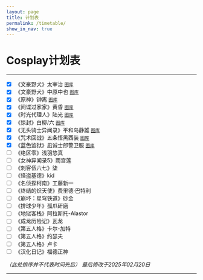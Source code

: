 ```yaml
---
layout: page
title: 计划表
permalink: /timetable/
show_in_nav: true
---
```


# Cosplay计划表

---

- [x] 《文豪野犬》太宰治 [`图库`](/gallery/cosplay/dazai_osamu/)
- [x] 《文豪野犬》中原中也 [`图库`](/gallery/cosplay/nakahara_chuuya/)
- [x] 《原神》钟离 [`图库`](/gallery/cosplay/zhongli/)
- [x] 《间谍过家家》黄昏 [`图库`](/gallery/cosplay/twilight/)
- [x] 《时光代理人》陆光 [`图库`](/gallery/cosplay/luguang/)
- [x] 《惊封》白柳/六 [`图库`](/gallery/cosplay/bailiu/)
- [x] 《无头骑士异闻录》平和岛静雄 [`图库`](/gallery/cosplay/heiwajima_shizuo/)
- [x] 《咒术回战》五条悟黑西装 [`图库`](/gallery/cosplay/gojo_satoru/)
- [x] 《蓝色监狱》凪诚士郎警卫服 [`图库`](/gallery/cosplay/nagi_seishiro/)
- [ ] 《绝区零》浅羽悠真
- [ ] 《女神异闻录5》雨宫莲
- [ ] 《刺客伍六七》柒
- [ ] 《怪盗基德》kid
- [ ] 《名侦探柯南》工藤新一
- [ ] 《终结的炽天使》费里德·巴特利
- [ ] 《崩坏：星穹铁道》砂金
- [ ] 《排球少年》孤爪研磨
- [ ] 《地狱客栈》阿拉斯托-Alastor
- [ ] 《成龙历险记》瓦龙
- [ ] 《第五人格》卡尔-加特
- [ ] 《第五人格》约瑟夫
- [ ] 《第五人格》卢卡
- [ ] 《汉化日记》福德正神

*（此处排序并不代表时间先后）*
*最后修改于2025年02月20日*

---

